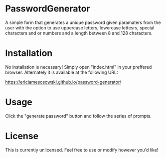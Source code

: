# PasswordGenerator
A simple form that generates a unique password given paramaters from the user with the option to use uppercase letters, lowercase lettesrs, special characters and or numbers and a length between 8 and 128 characters.

# Installation
No installation is necessary! Simply open "index.html" in your preffered browser.
Alternately it is available at the following URL:

https://ericjamesosowski.github.io/password-generator/

# Usage
Click the "generate password" button and follow the series of prompts.

# License
This is currently unlicensed. Feel free to use or modify however you'd like!
